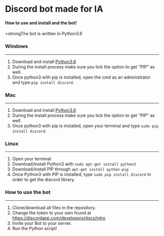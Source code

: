 # Discord bot made for IA #
#### How to use and install and the bot!<br>
<strongThe bot is written in Python3.6</strong>

### Windows ###
-------------
1. Download and install [Python3.6](https://www.python.org/downloads/)
2. During the install process make sure you tick the option to get "PIP" as well.
3. Once python3 with pip is installed, open the cmd as an administrator and type ```pip install discord```.


### Mac ###
-------------
1. Download and install [Python3.6](https://www.python.org/downloads/)
2. During the install process make sure you tick the option to get "PIP" as well.
3. Once python3 with pip is installed, open your terminal and type
```sudo pip install discord```.

### Linux ###
-------------
1. Open your terminal
2. Download/install Python3 with ```sudo apt-get install python3```
2. Download/install PIP through ```apt-get install python-pip```
3. Once Python3 with PIP is installed, type ```sudo pip install discord``` in order to get the discord library.

### How to use the bot ###
-------------
1. Clone/download all files in the repository.
2. Change the token to your own found at https://discordapp.com/developers/docs/intro
3. Invite your Bot to your server.
4. Run the Python script!
<br>
